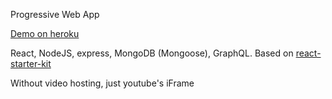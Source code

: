 Progressive Web App

[Demo on heroku](https://videoportal-ibs.herokuapp.com)

React, NodeJS, express, MongoDB (Mongoose), GraphQL.
Based on [react-starter-kit](https://reactstarter.com/)

Without video hosting, just youtube's iFrame
